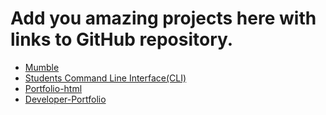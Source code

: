 # Add you amazing projects here with links to GitHub repository.
- [Mumble](https://github.com/saugatrajbhandari/Mumble)
- [Students Command Line Interface(CLI)](https://github.com/salman4js/CLI-Node)
- [Portfolio-html](https://github.com/CommunityPro/portfolio-html)
- [Developer-Portfolio](https://github.com/Programming-School-Pro-Coding/developer-portfolio)
